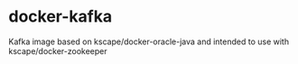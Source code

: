 # docker-kafka
Kafka image based on kscape/docker-oracle-java and intended to use with kscape/docker-zookeeper
